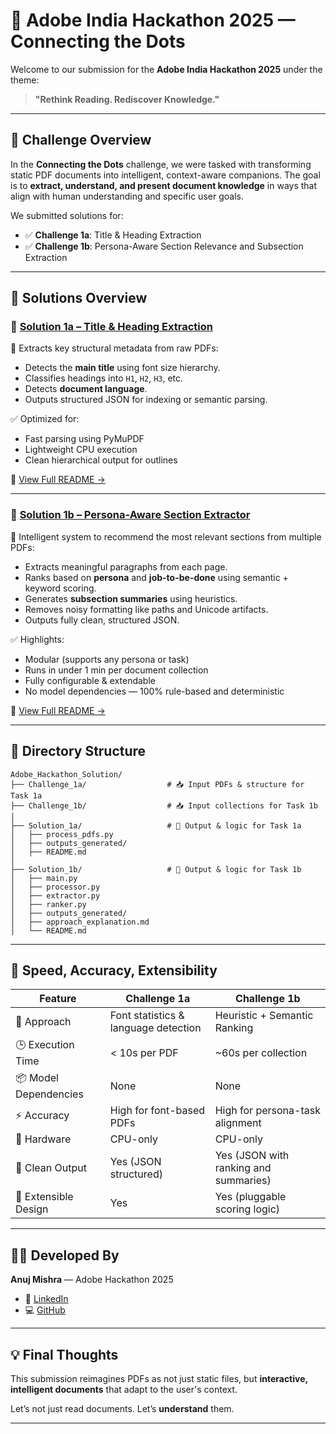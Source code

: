 # 📘 Adobe India Hackathon 2025 — Connecting the Dots

Welcome to our submission for the **Adobe India Hackathon 2025** under the theme:

> **"Rethink Reading. Rediscover Knowledge."**

---

## 🧩 Challenge Overview

In the **Connecting the Dots** challenge, we were tasked with transforming static PDF documents into intelligent, context-aware companions. The goal is to **extract, understand, and present document knowledge** in ways that align with human understanding and specific user goals.

We submitted solutions for:

- ✅ **Challenge 1a**: Title & Heading Extraction
- ✅ **Challenge 1b**: Persona-Aware Section Relevance and Subsection Extraction

---

## 📂 Solutions Overview

### 🔹 [Solution 1a – Title & Heading Extraction](./Solution_1a/README.md)

📄 Extracts key structural metadata from raw PDFs:

- Detects the **main title** using font size hierarchy.
- Classifies headings into `H1`, `H2`, `H3`, etc.
- Detects **document language**.
- Outputs structured JSON for indexing or semantic parsing.

✅ Optimized for:
- Fast parsing using PyMuPDF
- Lightweight CPU execution
- Clean hierarchical output for outlines

🔗 [View Full README →](./Solution_1a/README.md)

---

### 🔹 [Solution 1b – Persona-Aware Section Extractor](./Solution_1b/README.md)

🧠 Intelligent system to recommend the most relevant sections from multiple PDFs:

- Extracts meaningful paragraphs from each page.
- Ranks based on **persona** and **job-to-be-done** using semantic + keyword scoring.
- Generates **subsection summaries** using heuristics.
- Removes noisy formatting like paths and Unicode artifacts.
- Outputs fully clean, structured JSON.

✅ Highlights:
- Modular (supports any persona or task)
- Runs in under 1 min per document collection
- Fully configurable & extendable
- No model dependencies — 100% rule-based and deterministic

🔗 [View Full README →](./Solution_1b/README.md)

---

## 📁 Directory Structure

```
Adobe_Hackathon_Solution/
├── Challenge_1a/                  # 📥 Input PDFs & structure for Task 1a
├── Challenge_1b/                  # 📥 Input collections for Task 1b
│
├── Solution_1a/                   # 🧠 Output & logic for Task 1a
│   ├── process_pdfs.py
│   ├── outputs_generated/
│   ├── README.md
│
├── Solution_1b/                   # 🧠 Output & logic for Task 1b
│   ├── main.py
│   ├── processor.py
│   ├── extractor.py
│   ├── ranker.py
│   ├── outputs_generated/
│   ├── approach_explanation.md
│   └── README.md
```

---

## 🚀 Speed, Accuracy, Extensibility

| Feature                | Challenge 1a                           | Challenge 1b                             |
|------------------------|----------------------------------------|------------------------------------------|
| 🧠 Approach            | Font statistics & language detection   | Heuristic + Semantic Ranking             |
| 🕒 Execution Time      | < 10s per PDF                          | ~60s per collection                      |
| 📦 Model Dependencies | None                                   | None                                     |
| ⚡ Accuracy            | High for font-based PDFs               | High for persona-task alignment          |
| 🔧 Hardware           | CPU-only                               | CPU-only                                 |
| 🧹 Clean Output        | Yes (JSON structured)                  | Yes (JSON with ranking and summaries)    |
| 🔌 Extensible Design   | Yes                                    | Yes (pluggable scoring logic)            |

---

## 👨‍💻 Developed By

**Anuj Mishra** — Adobe Hackathon 2025

- 🔗 [LinkedIn](https://www.linkedin.com/in/anujmishra05)
- 💻 [GitHub](https://github.com/Anujmishra2005)

---

## 💡 Final Thoughts

This submission reimagines PDFs as not just static files, but **interactive, intelligent documents** that adapt to the user's context.

Let’s not just read documents. Let’s **understand** them.

---
